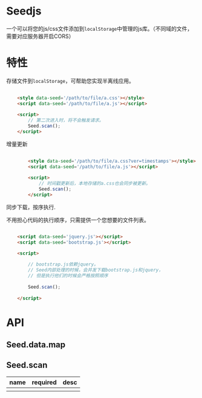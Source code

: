 # Seedjs

一个可以将您的js/css文件添加到`localStorage`中管理的js库。（不同域的文件，需要对应服务器开启CORS）

# 特性

存储文件到`localStorage`，可帮助您实现半离线应用。

```html
    
    <style data-seed='/path/to/file/a.css'></style>
    <script data-seed='/path/to/file/a.js'></script>
    
    <script>
        // 第二次进入时，将不会触发请求。
        Seed.scan();
    </script>

```

增量更新

```html
    
        <style data-seed='/path/to/file/a.css?ver=timestamps'></style>
        <script data-seed='/path/to/file/a.js'></script>
        
        <script>
            // 时间戳更新后，本地存储的a.css也会同步被更新。
            Seed.scan();
        </script>

```

同步下载，按序执行.

不用担心代码的执行顺序，只需提供一个您想要的文件列表。

```html

    <script data-seed='jquery.js'></script>
    <script data-seed='bootstrap.js'></script>

    <script>
        
        // bootstrap.js依赖jquery。
        // Seed内部处理的时候，会并发下载bootstrap.js和jquery，
        // 但是执行他们的时候会严格按照顺序
        
        Seed.scan();
    
    </script>

```


# API

## Seed.data.map

## Seed.scan

<table>
    <tr>
        <th>name</th>
        <th>required</th>
        <th>desc</th>
    </tr>
    <tr>
        <th></th>
        <th></th>
        <th></th>
    </tr>
</table>

